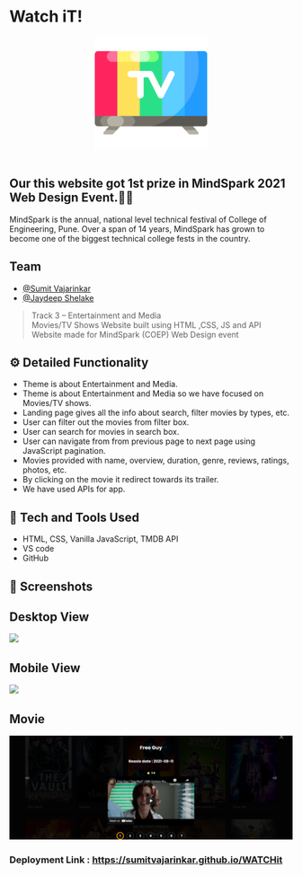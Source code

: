 # Watch iT!
<div align="center">
  <img width="200px" src="./img/tv-app.png"/>
</div>
<br>


## Our this website got 1st prize in MindSpark 2021 Web Design Event.🎉🙌

MindSpark is the annual, national level technical festival of College of Engineering, Pune.
Over a span of 14 years, MindSpark has grown to become one of the biggest technical college fests in the country.

## Team

- [@Sumit Vajarinkar](https://github.com/sumitvajarinkar)
- [@Jaydeep Shelake](https://github.com/jaydeep-shelake)


>Track 3 – Entertainment and Media <br>
>Movies/TV Shows Website built using HTML ,CSS, JS and API <br>
> Website made for MindSpark (COEP) Web Design event 

## ⚙️ Detailed Functionality
* Theme is about Entertainment and Media.
* Theme is about Entertainment and Media so we have focused on Movies/TV shows.
* Landing page gives all the info about search, filter movies by types, etc.
* User can filter out the movies from filter box. 
* User can search for movies in search box.
* User can navigate from from previous page to next page using JavaScript pagination.
* Movies provided with name, overview, duration, genre, reviews, ratings, photos, etc.
* By clicking on the movie it redirect towards its trailer.
* We have used APIs for app.
 
## 🚀 Tech and Tools Used

* HTML, CSS, Vanilla JavaScript, TMDB API
* VS code
* GitHub

## 📸 Screenshots

## Desktop View
<img src="./img/desktop.png" width='800' height='auto'>
<br>

## Mobile View
<img src="./img/mobile.png" width='400' height='auto'>
<br>

## Movie
<img src="./img/desc.png" width='800' height='auto'>
<br>


### Deployment Link : https://sumitvajarinkar.github.io/WATCHit
